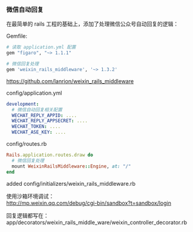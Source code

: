 ### 微信自动回复

在最简单的 rails 工程的基础上，添加了处理微信公众号自动回复的逻辑：



Gemfile:

```ruby
# 读取 application.yml 配置
gem "figaro", "~> 1.1.1"

# 微信回复处理
gem 'weixin_rails_middleware', '~> 1.3.2'
```

https://github.com/lanrion/weixin_rails_middleware



config/application.yml

```yaml
development:
  # 微信自动回复相关配置
  WECHAT_REPLY_APPID: ....
  WECHAT_REPLY_APPSECRET: ....
  WECHAT_TOKEN: ....
  WECHAT_ASE_KEY: ....
```



config/routes.rb

```ruby
Rails.application.routes.draw do
  # 微信回复处理
  mount WeixinRailsMiddleware::Engine, at: "/"
end
```



added config/initializers/weixin_rails_middleware.rb



使用沙箱环境调试：  
http://mp.weixin.qq.com/debug/cgi-bin/sandbox?t=sandbox/login



回复逻辑都写在：  
app/decorators/weixin_rails_middle_ware/weixin_controller_decorator.rb